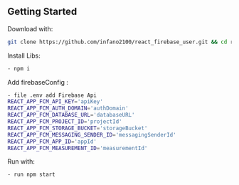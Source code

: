 ## Getting Started

Download with: 

```sh 
git clone https://github.com/infano2100/react_firebase_user.git && cd react_firebase_user
```

Install Libs:

```sh 
- npm i
```

Add firebaseConfig :

```sh 
- file .env add Firebase Api 
REACT_APP_FCM_API_KEY='apiKey'
REACT_APP_FCM_AUTH_DOMAIN='authDomain'
REACT_APP_FCM_DATABASE_URL='databaseURL'
REACT_APP_FCM_PROJECT_ID='projectId'
REACT_APP_FCM_STORAGE_BUCKET='storageBucket'
REACT_APP_FCM_MESSAGING_SENDER_ID='messagingSenderId'
REACT_APP_FCM_APP_ID='appId'
REACT_APP_FCM_MEASUREMENT_ID='measurementId'
```

Run with:

```sh 
- run npm start
```

